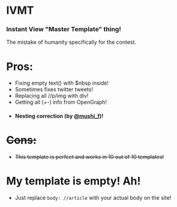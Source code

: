 # IVMT
### Instant View "Master Template" thing!
The mistake of humanity specifically for the contest.

# Pros:
* Fixing empty text() with $nbsp inside!
* Sometimes fixes twitter tweets!
* Replacing all //p/img with div!
* Getting all (+-) info from OpenGraph!
* #### Nesting correction (by [@mushi_f](https://t.me/mushi_f))!
# ~~Cons:~~
* ~~This template is perfect and works in 10 out of 10 templates!~~

# My template is empty! Ah!
* Just replace `body: //article` with your actual body on the site!


